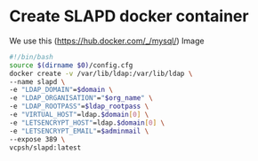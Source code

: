# Create SLAPD docker container
We use this (https://hub.docker.com/_/mysql/) Image
``` bash
#!/bin/bash
source $(dirname $0)/config.cfg
docker create -v /var/lib/ldap:/var/lib/ldap \
--name slapd \
-e "LDAP_DOMAIN"=$domain \
-e "LDAP_ORGANISATION"="$org_name" \
-e "LDAP_ROOTPASS"=$ldap_rootpass \
-e "VIRTUAL_HOST"=ldap.$domain[0] \
-e "LETSENCRYPT_HOST"=ldap.$domain[0] \
-e "LETSENCRYPT_EMAIL"=$adminmail \
--expose 389 \
vcpsh/slapd:latest
```
